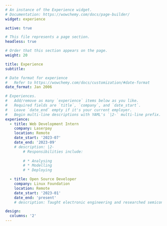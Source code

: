 ```yaml
---
# An instance of the Experience widget.
# Documentation: https://wowchemy.com/docs/page-builder/
widget: experience

active: true

# This file represents a page section.
headless: true

# Order that this section appears on the page.
weight: 20

title: Experience
subtitle:

# Date format for experience
#   Refer to https://wowchemy.com/docs/customization/#date-format
date_format: Jan 2006

# Experiences.
#   Add/remove as many `experience` items below as you like.
#   Required fields are `title`, `company`, and `date_start`.
#   Leave `date_end` empty if it's your current employer.
#   Begin multi-line descriptions with YAML's `|2-` multi-line prefix.
experience:
  - title: Web Development Intern
    company: Laserpay
    location: Remote
    date_start: '2023-07'
    date_end: '2023-09'
    # description: |2-
        # Responsibilities include:
        
        # * Analysing
        # * Modelling
        # * Deploying

  - title: Open Source Developer
    company: Linux Foundation
    location: Remote
    date_start: '2023-01'
    date_end: 'present'
    # description: Taught electronic engineering and researched semiconductor physics.

design:
  columns: '2'
---
```


